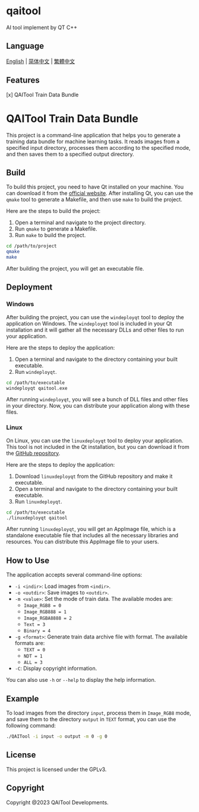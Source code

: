 # qaitool
AI tool implement by QT C++

## Language

[English](README.md) | [简体中文](readme_ch.md) | [繁體中文](readme_zh.md)

## Features

[x] QAITool Train Data Bundle

# QAITool Train Data Bundle

This project is a command-line application that helps you to generate a training data bundle for machine learning tasks. It reads images from a specified input directory, processes them according to the specified mode, and then saves them to a specified output directory.

## Build

To build this project, you need to have Qt installed on your machine. You can download it from the [official website](https://www.qt.io/download). After installing Qt, you can use the `qmake` tool to generate a Makefile, and then use `make` to build the project.

Here are the steps to build the project:

1. Open a terminal and navigate to the project directory.
2. Run `qmake` to generate a Makefile.
3. Run `make` to build the project.

```bash
cd /path/to/project
qmake
make
```

After building the project, you will get an executable file.

## Deployment

### Windows

After building the project, you can use the `windeployqt` tool to deploy the application on Windows. The `windeployqt` tool is included in your Qt installation and it will gather all the necessary DLLs and other files to run your application.

Here are the steps to deploy the application:

1. Open a terminal and navigate to the directory containing your built executable.
2. Run `windeployqt`.

```bash
cd /path/to/executable
windeployqt qaitool.exe
```

After running `windeployqt`, you will see a bunch of DLL files and other files in your directory. Now, you can distribute your application along with these files.

### Linux

On Linux, you can use the `linuxdeployqt` tool to deploy your application. This tool is not included in the Qt installation, but you can download it from the [GitHub repository](https://github.com/probonopd/linuxdeployqt).

Here are the steps to deploy the application:

1. Download `linuxdeployqt` from the GitHub repository and make it executable.
2. Open a terminal and navigate to the directory containing your built executable.
3. Run `linuxdeployqt`.

```bash
cd /path/to/executable
./linuxdeployqt qaitool
```

After running `linuxdeployqt`, you will get an AppImage file, which is a standalone executable file that includes all the necessary libraries and resources. You can distribute this AppImage file to your users.

## How to Use

The application accepts several command-line options:

- `-i <indir>`: Load images from `<indir>`.
- `-o <outdir>`: Save images to `<outdir>`.
- `-m <value>`: Set the mode of train data. The available modes are:
  - `Image_RGB8 = 0`
  - `Image_RGB888 = 1`
  - `Image_RGBA8888 = 2`
  - `Text = 3`
  - `Binary = 4`
- `-g <format>`: Generate train data archive file with format. The available formats are:
  - `TEXT = 0`
  - `NDT = 1`
  - `ALL = 3`
- `-C`: Display copyright information.

You can also use `-h` or `--help` to display the help information.

## Example

To load images from the directory `input`, process them in `Image_RGB8` mode, and save them to the directory `output` in `TEXT` format, you can use the following command:

```bash
./QAITool -i input -o output -m 0 -g 0
```

## License

This project is licensed under the GPLv3.

## Copyright

Copyright @2023 QAITool Developments.
